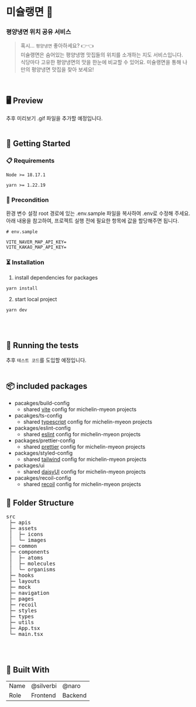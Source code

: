 <h1>미슐랭면 🍜</h1>
<h3>평양냉면 위치 공유 서비스</h3>

<blockquote>혹시... <code>평양냉면</code> 좋아하세요? 👉👈<br/>
미슐랭면은 숨어있는 평양냉명 맛집들의 위치를 소개하는 지도 서비스입니다.<br/>식당마다 고유한 평양냉면의 맛을 한눈에 비교할 수 있어요. 미슐랭면을 통해 나만의 평양냉면 맛집을 찾아 보세요!</blockquote>
<br/>

## 🖥️ Preview

추후 미리보기 .gif 파일을 추가할 예정입니다.
<br/>
<br/>

## 🏁 Getting Started

### 📋 Requirements

```
Node >= 18.17.1

yarn >= 1.22.19
```

### 💫 Precondition

환경 변수 설정
root 경로에 있는 .env.sample 파일을 복사하여 .env로 수정해 주세요.<br/>
아래 내용을 참고하여, 프로젝트 실행 전에 필요한 항목에 값을 할당해주면 됩니다.

```
# env.sample

VITE_NAVER_MAP_API_KEY=
VITE_KAKAO_MAP_API_KEY=
```

### ⏳ Installation

1. install dependencies for packages

```
yarn install
```

2. start local project

```
yarn dev
```

<br/>
<br/>

## 🚗 Running the tests

추후 `테스트 코드`를 도입할 예정입니다.
<br/>
<br/>

## 📦 included packages

- pacakges/build-config
  - shared [vite](https://ko.vitejs.dev) config for michelin-myeon projects
- pacakges/ts-config
  - shared [typescript](https://www.typescriptlang.org/) config for michelin-myeon projects
- packages/eslint-config
  - shared [eslint](https://eslint.org/) config for michelin-myeon projects
- packages/prettier-config
  - shared [prettier](https://prettier.io/) config for michelin-myeon projects
- packages/styled-config
  - shared [tailwind](https://tailwindcss.com/) config for michelin-myeon projects
- packages/ui
  - shared [daisyUI](https://daisyui.com/) config for michelin-myeon projects
- pacakges/recoil-config
  - shared [recoil](https://recoiljs.org/ko/) config for michelin-myeon projects
    <br/>

## 📁 Folder Structure

<pre>
src
 ├─ apis
 ├─ assets
 │  ├─ icons
 │  └─ images
 ├─ common
 ├─ components
 │  ├─ atoms
 │  ├─ molecules
 │  └─ organisms
 ├─ hooks
 ├─ layouts
 ├─ mock
 ├─ navigation
 ├─ pages
 ├─ recoil
 ├─ styles
 ├─ types
 ├─ utils
 ├─ App.tsx
 └─ main.tsx
</pre>
<br/>
<br/>

## 🧱 Built With

<table>
  <tr>
    <td>Name</td>
    <td>@silverbi</td>
    <td>@naro</td>
  </tr>
  <tr>
    <td>Role</td>
    <td>Frontend</td>
    <td>Backend</td>
  </tr>
</table>
